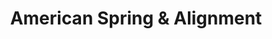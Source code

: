 ---
title: "American Spring & Alignment"
url: /flagstaff/american-spring-and-alignment/
shop: car repair
---